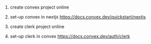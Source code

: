 1. create convex project online
2. set-up convex in nextjs
https://docs.convex.dev/quickstart/nextjs

3. create clerk project online
4. set-up clerk in convex
https://docs.convex.dev/auth/clerk